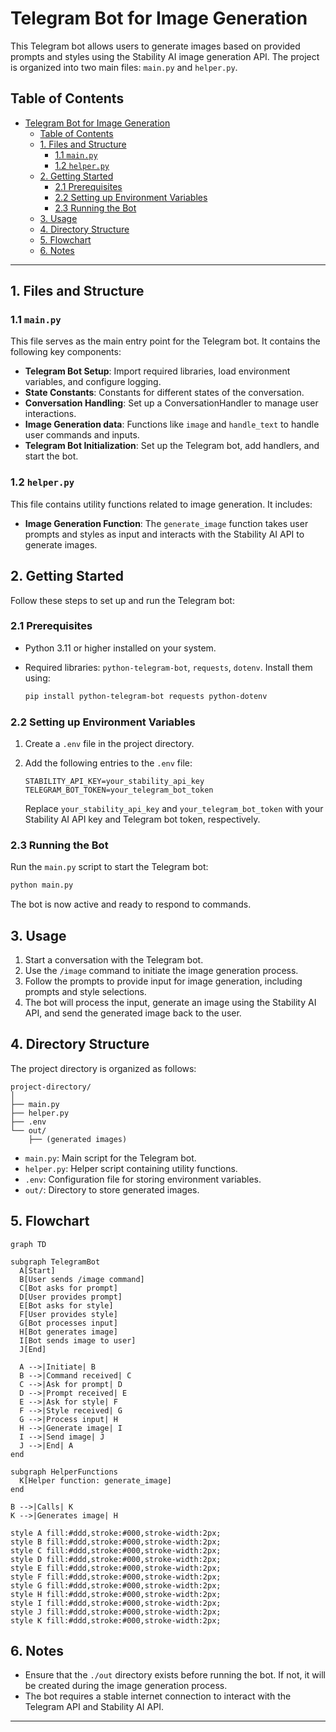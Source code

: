 # Telegram Bot for Image Generation

This Telegram bot allows users to generate images based on provided prompts and styles using the Stability AI image generation API. The project is organized into two main files: `main.py` and `helper.py`.

## Table of Contents

- [Telegram Bot for Image Generation](#telegram-bot-for-image-generation)
  - [Table of Contents](#table-of-contents)
  - [1. Files and Structure](#1-files-and-structure)
    - [1.1 `main.py`](#11-mainpy)
    - [1.2 `helper.py`](#12-helperpy)
  - [2. Getting Started](#2-getting-started)
    - [2.1 Prerequisites](#21-prerequisites)
    - [2.2 Setting up Environment Variables](#22-setting-up-environment-variables)
    - [2.3 Running the Bot](#23-running-the-bot)
  - [3. Usage](#3-usage)
  - [4. Directory Structure](#4-directory-structure)
  - [5. Flowchart](#5-flowchart)
  - [6. Notes](#6-notes)

---

## 1. Files and Structure

### 1.1 `main.py`

This file serves as the main entry point for the Telegram bot. It contains the following key components:

- **Telegram Bot Setup**: Import required libraries, load environment variables, and configure logging.
- **State Constants**: Constants for different states of the conversation.
- **Conversation Handling**: Set up a ConversationHandler to manage user interactions.
- **Image Generation data**: Functions like `image` and `handle_text` to handle user commands and inputs.
- **Telegram Bot Initialization**: Set up the Telegram bot, add handlers, and start the bot.

### 1.2 `helper.py`

This file contains utility functions related to image generation. It includes:

- **Image Generation Function**: The `generate_image` function takes user prompts and styles as input and interacts with the Stability AI API to generate images.

## 2. Getting Started

Follow these steps to set up and run the Telegram bot:

### 2.1 Prerequisites

- Python 3.11 or higher installed on your system.
- Required libraries: `python-telegram-bot`, `requests`, `dotenv`. Install them using:

  ```bash
  pip install python-telegram-bot requests python-dotenv
  ```

### 2.2 Setting up Environment Variables

1. Create a `.env` file in the project directory.
2. Add the following entries to the `.env` file:

    ```dotenv
    STABILITY_API_KEY=your_stability_api_key
    TELEGRAM_BOT_TOKEN=your_telegram_bot_token
    ```

    Replace `your_stability_api_key` and `your_telegram_bot_token` with your Stability AI API key and Telegram bot token, respectively.

### 2.3 Running the Bot

Run the `main.py` script to start the Telegram bot:

```bash
python main.py
```

The bot is now active and ready to respond to commands.

## 3. Usage

1. Start a conversation with the Telegram bot.
2. Use the `/image` command to initiate the image generation process.
3. Follow the prompts to provide input for image generation, including prompts and style selections.
4. The bot will process the input, generate an image using the Stability AI API, and send the generated image back to the user.

## 4. Directory Structure

The project directory is organized as follows:

```plaintext
project-directory/
│
├── main.py
├── helper.py
├── .env
└── out/
    ├── (generated images)
```

- `main.py`: Main script for the Telegram bot.
- `helper.py`: Helper script containing utility functions.
- `.env`: Configuration file for storing environment variables.
- `out/`: Directory to store generated images.

## 5. Flowchart

```mermaid
graph TD

subgraph TelegramBot
  A[Start]
  B[User sends /image command]
  C[Bot asks for prompt]
  D[User provides prompt]
  E[Bot asks for style]
  F[User provides style]
  G[Bot processes input]
  H[Bot generates image]
  I[Bot sends image to user]
  J[End]

  A -->|Initiate| B
  B -->|Command received| C
  C -->|Ask for prompt| D
  D -->|Prompt received| E
  E -->|Ask for style| F
  F -->|Style received| G
  G -->|Process input| H
  H -->|Generate image| I
  I -->|Send image| J
  J -->|End| A
end

subgraph HelperFunctions
  K[Helper function: generate_image]
end

B -->|Calls| K
K -->|Generates image| H

style A fill:#ddd,stroke:#000,stroke-width:2px;
style B fill:#ddd,stroke:#000,stroke-width:2px;
style C fill:#ddd,stroke:#000,stroke-width:2px;
style D fill:#ddd,stroke:#000,stroke-width:2px;
style E fill:#ddd,stroke:#000,stroke-width:2px;
style F fill:#ddd,stroke:#000,stroke-width:2px;
style G fill:#ddd,stroke:#000,stroke-width:2px;
style H fill:#ddd,stroke:#000,stroke-width:2px;
style I fill:#ddd,stroke:#000,stroke-width:2px;
style J fill:#ddd,stroke:#000,stroke-width:2px;
style K fill:#ddd,stroke:#000,stroke-width:2px;

```

## 6. Notes

- Ensure that the `./out` directory exists before running the bot. If not, it will be created during the image generation process.
- The bot requires a stable internet connection to interact with the Telegram API and Stability AI API.

---
